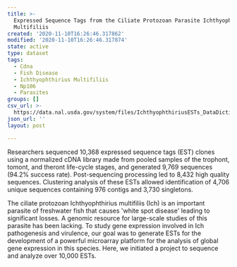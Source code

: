 ```yaml
---
title: >-
  Expressed Sequence Tags from the Ciliate Protozoan Parasite Ichthyophthirius
  Multifiliis
created: '2020-11-10T16:26:46.317862'
modified: '2020-11-10T16:26:46.317874'
state: active
type: dataset
tags:
  - Cdna
  - Fish Disease
  - Ichthyophthirius Multifiliis
  - Np106
  - Parasites
groups: []
csv_url: >-
  https://data.nal.usda.gov/system/files/IchthyophthiriusESTs_DataDictionary_0.csv
json_url: ''
layout: post

---
```

<p>Researchers sequenced 10,368 expressed sequence tags (EST) clones using a normalized cDNA library made from pooled samples of the trophont, tomont, and theront life-cycle stages, and generated 9,769 sequences (94.2% success rate). Post-sequencing processing led to 8,432 high quality sequences. Clustering analysis of these ESTs allowed identification of 4,706 unique sequences containing 976 contigs and 3,730 singletons.</p>
<p>The ciliate protozoan Ichthyophthirius multifiliis (Ich) is an important parasite of freshwater fish that causes 'white spot disease' leading to significant losses. A genomic resource for large-scale studies of this parasite has been lacking. To study gene expression involved in Ich pathogenesis and virulence, our goal was to generate ESTs for the development of a powerful microarray platform for the analysis of global gene expression in this species. Here, we initiated a project to sequence and analyze over 10,000 ESTs.</p>

